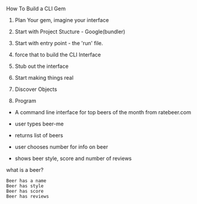 How To Build a CLI Gem

1. Plan Your gem, imagine your interface

2. Start with Project Stucture - Google(bundler)

3. Start with entry point - the 'run' file.

4. force that to build the CLI Interface

5. Stub out the interface

6. Start making things real

7. Discover Objects

8. Program

 - A command line interface for top beers of the month from ratebeer.com
 - user types beer-me
 - returns list of beers

 - user chooses number for info on beer
 - shows beer style, score and number of reviews


 what is a beer?

 	Beer has a name
 	Beer has style
 	Beer has score
 	Beer has reviews